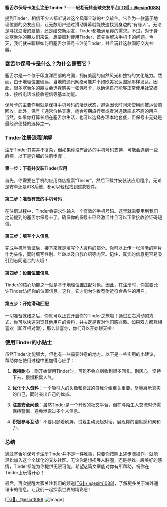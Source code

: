 **塞舌尔保号卡怎么注册Tinder？——轻松玩转全球交友平台[[TG💪+ @esim1088](https://t.me/s/esim1088)]**

提到Tinder，相信不少人都听说过这个风靡全球的社交软件。它作为一款基于地理位置的交友应用，让无数用户通过滑动屏幕就能快速找到身边的“有缘人”。无论是寻找浪漫的爱情，还是结交新朋友，Tinder都能满足你的需求。不过，对于身处塞舌尔的朋友们来说，想要顺利使用Tinder，首先得解决手机卡的问题。今天，我们就来聊聊如何用塞舌尔保号卡注册Tinder，并且玩转这款国际交友神器。

### 塞舌尔保号卡是什么？为什么需要它？

塞舌尔是一个位于印度洋西部的岛国，拥有美丽的自然风光和独特的文化魅力。然而，由于地理位置偏远，当地的通讯网络可能并不如欧美发达国家那样发达。因此，很多塞舌尔的朋友会选择购买一张保号卡，以确保自己能够正常使用社交媒体、接听电话或接收短信等基本功能。

保号卡的主要作用就是保持手机号码的活跃状态，避免因长时间未使用而被运营商回收。此外，保号卡通常价格实惠，适合短期旅行者或者对通话需求不高的用户。当然，如果你打算长期在塞舌尔生活，也可以选择办理本地套餐，但保号卡无疑是最经济便捷的选择之一。

### Tinder注册流程详解

注册Tinder其实并不复杂，但如果你没有合适的手机号码支持，可能会遇到一些麻烦。以下是详细的注册步骤：

#### 第一步：下载并安装Tinder应用
首先，你需要在手机的应用商店搜索“Tinder”，然后下载并安装该应用程序。无论是安卓还是iOS系统，都可以轻松找到这款软件。

#### 第二步：准备有效的手机号码
在注册过程中，Tinder会要求你输入一个有效的手机号码。这里就需要用到我们之前提到的塞舌尔保号卡了。确保你的保号卡已经激活并且可以正常接收验证码短信。

#### 第三步：填写个人信息
完成手机号验证后，接下来就是填写个人资料的部分。你可以上传一张清晰的照片作为头像，同时填写性别、年龄以及自我介绍等内容。记住，真实的信息更容易吸引到志同道合的人哦！

#### 第四步：设置位置信息
Tinder的核心功能之一就是基于地理位置匹配对象。因此，在注册时，你需要允许Tinder访问你的位置信息。这样，它才能为你推荐附近符合条件的用户。

#### 第五步：开始滑动匹配
一切准备就绪之后，你就可以正式开启你的Tinder之旅啦！通过左右滑动的方式，你可以快速浏览其他用户的资料，并决定是否对他们感兴趣。如果双方都互相喜欢（即互相对滑），那么恭喜你，你们可以开始聊天啦！

### 使用Tinder的小贴士

虽然Tinder功能强大，但也有一些需要注意的地方。以下是一些实用的小建议，帮助你在使用过程中更加得心应手：

1. **保持耐心**：刚开始使用Tinder时，可能不会立刻收到很多回复。别灰心，坚持下去，慢慢积累人气。
   
2. **优化个人资料**：一个吸引人的头像和真诚的自我介绍至关重要。尽量展示真实的自己，同时突出自己的优点。

3. **注意安全问题**：虽然Tinder是一个开放的社交平台，但在与陌生人交流时仍需保持警惕，避免泄露过多个人信息。

4. **积极参与互动**：不要只顾着刷屏，试着主动发起对话，展现你的幽默感和亲和力。

### 总结

通过塞舌尔保号卡注册Tinder并不是一件难事，只要你按照上述步骤操作，就能轻松加入这个全球化的交友社区。无论你是想拓展人脉圈，还是寻找一段美好的感情，Tinder都能为你提供无限可能。希望这篇文章能对你有所帮助，祝你在Tinder上玩得开心！

最后，再次提醒大家关注我们的频道[[TG💪+ @esim1088](https://t.me/s/esim1088)]，了解更多关于海外通讯卡的信息。让我们一起探索世界的精彩吧！

[[TG💪+ @esim1088](https://t.me/s/esim1088) ![Image](https://i.postimg.cc/4NQfJmqS/Snipaste-2025-05-13-00-14-12.png)]